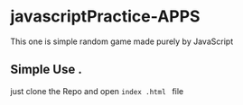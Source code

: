 # javascriptPractice-APPS
This one is simple random game made purely by JavaScript

## Simple Use .

just clone the Repo and open ```index .html ``` file
